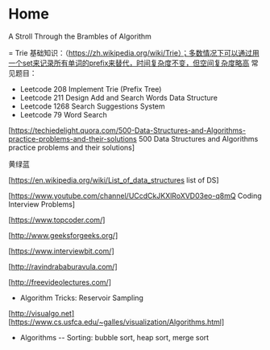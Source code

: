 # Home
A Stroll Through the Brambles of Algorithm

= Trie
基础知识：（https://zh.wikipedia.org/wiki/Trie）；多数情况下可以通过用一个set来记录所有单词的prefix来替代，时间复杂度不变，但空间复杂度略高
常见题目：
- Leetcode 208 Implement Trie (Prefix Tree)
- Leetcode 211 Design Add and Search Words Data Structure
- Leetcode 1268 Search Suggestions System
- Leetcode 79 Word Search


[https://techiedelight.quora.com/500-Data-Structures-and-Algorithms-practice-problems-and-their-solutions 500 Data Structures and Algorithms practice problems and their solutions]

黄绿蓝

[https://en.wikipedia.org/wiki/List_of_data_structures list of DS]

  
[https://www.youtube.com/channel/UCcdCkJKXlRoXVD03eo-q8mQ Coding Interview Problems]


[https://www.topcoder.com/]

[http://www.geeksforgeeks.org/]

[https://www.interviewbit.com/]

[http://ravindrababuravula.com/]

[http://freevideolectures.com/]

- Algorithm Tricks: Reservoir Sampling

[http://visualgo.net]
[https://www.cs.usfca.edu/~galles/visualization/Algorithms.html]


- Algorithms
  -- Sorting: bubble sort, heap sort, merge sort